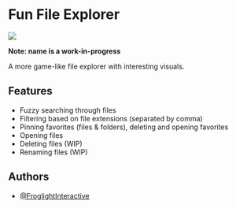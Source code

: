 # Fun File Explorer

![](https://img.shields.io/badge/GPL--3.0-red?style=for-the-badge)

**Note: name is a work-in-progress**

A more game-like file explorer with interesting visuals.


## Features

- Fuzzy searching through files
- Filtering based on file extensions (separated by comma)
- Pinning favorites (files & folders), deleting and opening favorites
- Opening files
- Deleting files (WIP)
- Renaming files (WIP)


## Authors

- [@FroglightInteractive](https://www.github.com/froglightinteractive)
